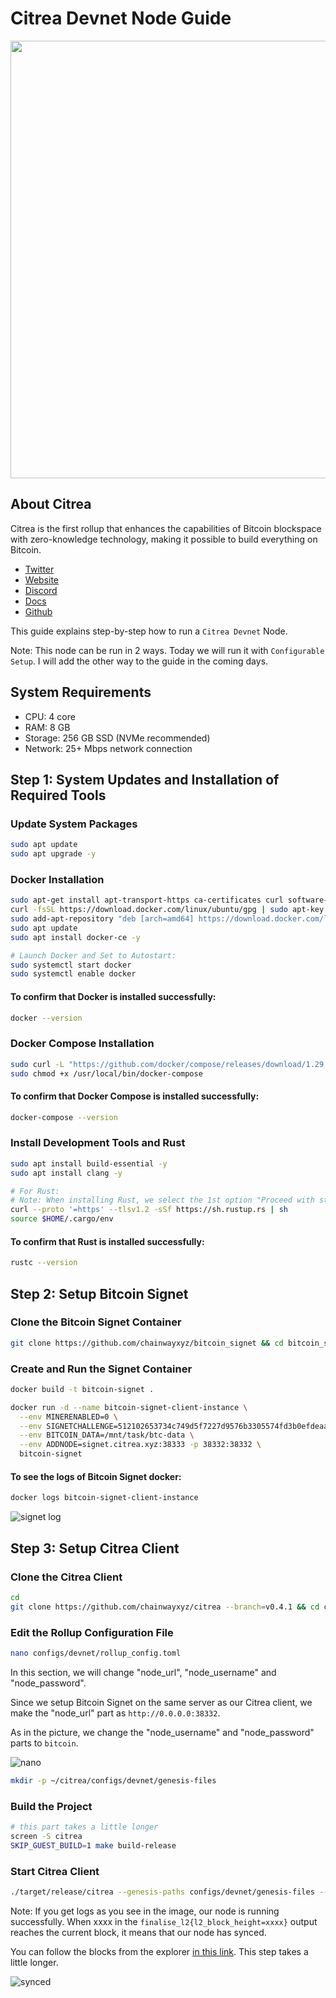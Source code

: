 # Citrea Devnet Node Guide

<img src="https://cryptoslate.com/wp-content/themes/cryptoslate-2020/imgresize/timthumb.php?src=https://cryptoslate.com/wp-content/uploads/2024/02/citrea-pr.jpg&w=700&h=367&q=75" width="700"/>

## About Citrea
Citrea is the first rollup that enhances the capabilities of Bitcoin blockspace with zero-knowledge technology, making it possible to build everything on Bitcoin.
* [Twitter](https://x.com/citrea_xyz)
* [Website](https://citrea.xyz/)
* [Discord](https://discord.gg/citrea)
* [Docs](https://docs.citrea.xyz/)
* [Github](https://github.com/chainwayxyz/citrea)

This guide explains step-by-step how to run a `Citrea Devnet` Node.

Note: This node can be run in 2 ways. Today we will run it with `Configurable Setup`. I will add the other way to the guide in the coming days. 

## System Requirements

- CPU: 4 core
- RAM: 8 GB
- Storage: 256 GB SSD (NVMe recommended)
- Network: 25+ Mbps network connection

## Step 1: System Updates and Installation of Required Tools

### Update System Packages
```bash
sudo apt update
sudo apt upgrade -y
```
### Docker Installation
```bash
sudo apt-get install apt-transport-https ca-certificates curl software-properties-common -y
curl -fsSL https://download.docker.com/linux/ubuntu/gpg | sudo apt-key add -
sudo add-apt-repository "deb [arch=amd64] https://download.docker.com/linux/ubuntu $(lsb_release -cs) stable"
sudo apt update
sudo apt install docker-ce -y

# Launch Docker and Set to Autostart:
sudo systemctl start docker
sudo systemctl enable docker
  ```
#### To confirm that Docker is installed successfully:
```bash
docker --version
  ```

### Docker Compose Installation
```bash
sudo curl -L "https://github.com/docker/compose/releases/download/1.29.2/docker-compose-$(uname -s)-$(uname -m)" -o /usr/local/bin/docker-compose
sudo chmod +x /usr/local/bin/docker-compose
  ```
#### To confirm that Docker Compose is installed successfully:
```bash
docker-compose --version
  ```
### Install Development Tools and Rust
```bash
sudo apt install build-essential -y
sudo apt install clang -y

# For Rust:
# Note: When installing Rust, we select the 1st option "Proceed with standard installation".
curl --proto '=https' --tlsv1.2 -sSf https://sh.rustup.rs | sh
source $HOME/.cargo/env
  ```

#### To confirm that Rust is installed successfully:
```bash
rustc --version
  ```

## Step 2: Setup Bitcoin Signet

### Clone the Bitcoin Signet Container
```bash
git clone https://github.com/chainwayxyz/bitcoin_signet && cd bitcoin_signet
```
### Create and Run the Signet Container
```bash
docker build -t bitcoin-signet .

docker run -d --name bitcoin-signet-client-instance \
  --env MINERENABLED=0 \
  --env SIGNETCHALLENGE=512102653734c749d5f7227d9576b3305574fd3b0efdeaa64f3d500f121bf235f0a43151ae \
  --env BITCOIN_DATA=/mnt/task/btc-data \
  --env ADDNODE=signet.citrea.xyz:38333 -p 38332:38332 \
  bitcoin-signet
```
#### To see the logs of Bitcoin Signet docker:
```bash
docker logs bitcoin-signet-client-instance
```
![signet log](https://github.com/kocality/citrea-node-guide/assets/69348404/c54bc983-1d17-47e7-be1f-541bdf28dcec)

## Step 3: Setup Citrea Client 

### Clone the Citrea Client 
```bash
cd
git clone https://github.com/chainwayxyz/citrea --branch=v0.4.1 && cd citrea
```
### Edit the Rollup Configuration File
```bash
nano configs/devnet/rollup_config.toml
```
In this section, we will change "node_url", "node_username" and "node_password".

Since we setup Bitcoin Signet on the same server as our Citrea client, we make the "node_url" part as `http://0.0.0.0:38332`. 

As in the picture, we change the "node_username" and "node_password" parts to `bitcoin`. 

![nano](https://github.com/kocality/citrea-node-guide/assets/69348404/887401d3-d961-48d3-a8be-e48bb2dcae9f)

```bash
mkdir -p ~/citrea/configs/devnet/genesis-files
```

### Build the Project
```bash
# this part takes a little longer
screen -S citrea
SKIP_GUEST_BUILD=1 make build-release
```

### Start Citrea Client
```bash
./target/release/citrea --genesis-paths configs/devnet/genesis-files --da-layer bitcoin --rollup-config-path configs/devnet/rollup_config.toml
```

Note: If you get logs as you see in the image, our node is running successfully. When xxxx in the `finalise_l2{l2_block_height=xxxx}` output reaches the current block, it means that our node has synced.

You can follow the blocks from the explorer [in this link](https://explorer.devnet.citrea.xyz/blocks). This step takes a little longer.

![synced](https://github.com/kocality/citrea-node-guide/assets/69348404/900f1300-043e-4943-b6f0-8a88a01cc641)


